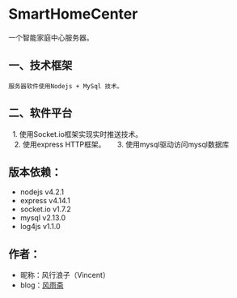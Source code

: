 # SmartHomeCenter
一个智能家庭中心服务器。

## 一、技术框架
    服务器软件使用Nodejs + MySql 技术。  
## 二、软件平台
    1. 使用Socket.io框架实现实时推送技术。  
    2. 使用express HTTP框架。  
    3. 使用mysql驱动访问mysql数据库  

## 版本依赖：   
* nodejs v4.2.1  
* express v4.14.1  
* socket.io v1.7.2  
* mysql v2.13.0  
* log4js v1.1.0

## 作者：

* 昵称：风行浪子（Vincent）
* blog：[风雨斋](https://bloc.ehangsoft.cn)

